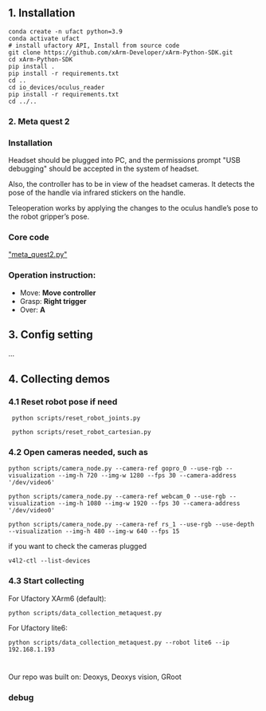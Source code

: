 ## 1. Installation
```
conda create -n ufact python=3.9
conda activate ufact
# install ufactory API, Install from source code
git clone https://github.com/xArm-Developer/xArm-Python-SDK.git
cd xArm-Python-SDK
pip install .
pip install -r requirements.txt
cd ..
cd io_devices/oculus_reader
pip install -r requirements.txt
cd ../..
```

### 2. Meta quest 2
### Installation

Headset should be plugged into PC, and the permissions prompt "USB debugging" should be accepted in the system of headset.

Also, the controller has to be in view of the headset cameras. It detects the pose of the handle via infrared stickers on the handle.

Teleoperation works by applying the changes to the oculus handle’s pose to the robot gripper’s pose.

### Core code
["meta_quest2.py"](io_devices/meta_quest2.py)


### Operation instruction:
* Move: **Move controller**
* Grasp: **Right trigger**
* Over: **A**

## 3. Config setting

...

## 4. Collecting demos

### 4.1 Reset robot pose if need

```
 python scripts/reset_robot_joints.py 
 
 python scripts/reset_robot_cartesian.py
```

### 4.2 Open cameras needed, such as

```
python scripts/camera_node.py --camera-ref gopro_0 --use-rgb --visualization --img-h 720 --img-w 1280 --fps 30 --camera-address '/dev/video6'

python scripts/camera_node.py --camera-ref webcam_0 --use-rgb --visualization --img-h 1080 --img-w 1920 --fps 30 --camera-address '/dev/video0'

python scripts/camera_node.py --camera-ref rs_1 --use-rgb --use-depth --visualization --img-h 480 --img-w 640 --fps 15
```

if you want to check the cameras plugged

```
v4l2-ctl --list-devices
```

### 4.3 Start collecting

For Ufactory XArm6 (default):

```
python scripts/data_collection_metaquest.py
```

For Ufactory lite6:

```
python scripts/data_collection_metaquest.py --robot lite6 --ip 192.168.1.193
```

# 
Our repo was built on: 
Deoxys, 
Deoxys vision, 
GRoot

### debug